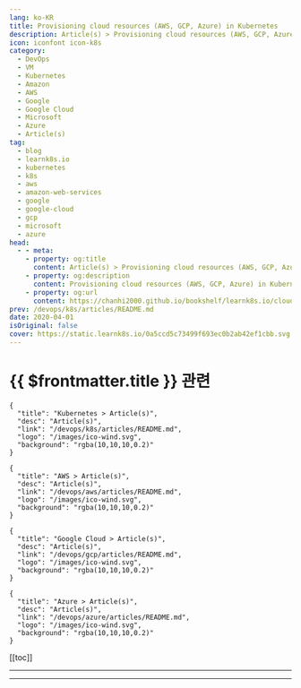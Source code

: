 ```yaml
---
lang: ko-KR
title: Provisioning cloud resources (AWS, GCP, Azure) in Kubernetes
description: Article(s) > Provisioning cloud resources (AWS, GCP, Azure) in Kubernetes
icon: iconfont icon-k8s
category:
  - DevOps
  - VM
  - Kubernetes
  - Amazon
  - AWS
  - Google
  - Google Cloud
  - Microsoft
  - Azure
  - Article(s)
tag:
  - blog
  - learnk8s.io
  - kubernetes
  - k8s
  - aws
  - amazon-web-services
  - google
  - google-cloud
  - gcp
  - microsoft
  - azure
head:
  - - meta:
    - property: og:title
      content: Article(s) > Provisioning cloud resources (AWS, GCP, Azure) in Kubernetes
    - property: og:description
      content: Provisioning cloud resources (AWS, GCP, Azure) in Kubernetes
    - property: og:url
      content: https://chanhi2000.github.io/bookshelf/learnk8s.io/cloud-resources-kubernetes.html
prev: /devops/k8s/articles/README.md
date: 2020-04-01
isOriginal: false
cover: https://static.learnk8s.io/0a5ccd5c73499f693ec0b2ab42ef1cbb.svg
---
```


# {{ $frontmatter.title }} 관련

```component VPCard
{
  "title": "Kubernetes > Article(s)",
  "desc": "Article(s)",
  "link": "/devops/k8s/articles/README.md",
  "logo": "/images/ico-wind.svg",
  "background": "rgba(10,10,10,0.2)"
}
```

```component VPCard
{
  "title": "AWS > Article(s)",
  "desc": "Article(s)",
  "link": "/devops/aws/articles/README.md",
  "logo": "/images/ico-wind.svg",
  "background": "rgba(10,10,10,0.2)"
}
```

```component VPCard
{
  "title": "Google Cloud > Article(s)",
  "desc": "Article(s)",
  "link": "/devops/gcp/articles/README.md",
  "logo": "/images/ico-wind.svg",
  "background": "rgba(10,10,10,0.2)"
}
```

```component VPCard
{
  "title": "Azure > Article(s)",
  "desc": "Article(s)",
  "link": "/devops/azure/articles/README.md",
  "logo": "/images/ico-wind.svg",
  "background": "rgba(10,10,10,0.2)"
}
```

[[toc]]

---

<SiteInfo
  name="Provisioning cloud resources (AWS, GCP, Azure) in Kubernetes"
  desc="You can create and connect to managed cloud provider resources using the Service Catalog, a tool such as Kubeform or cloud-specific operators"
  url="https://learnk8s.io/cloud-resources-kubernetes"
  logo="https://static.learnk8s.io/f7e5160d4744cf05c46161170b5c11c9.svg"
  preview="https://static.learnk8s.io/0a5ccd5c73499f693ec0b2ab42ef1cbb.svg"/>

<!-- TODO: 작성 -->

---

<TagLinks />